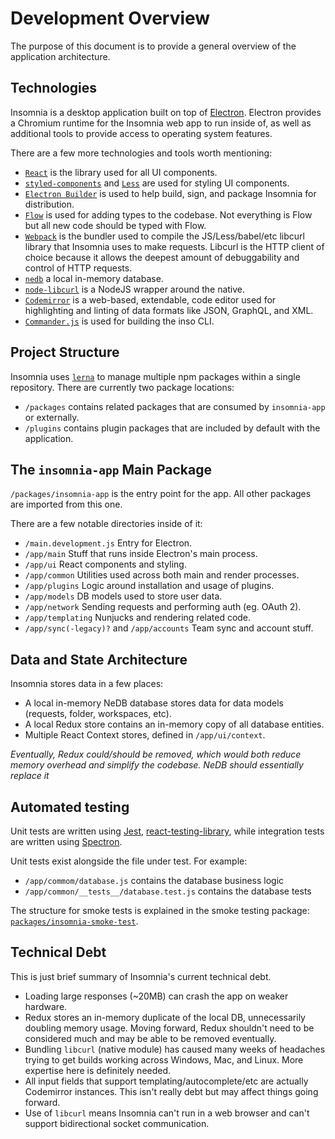 # Development Overview

The purpose of this document is to provide a general overview of the application architecture.

## Technologies

Insomnia is a desktop application built on top of [Electron](http://electronjs.org/). Electron 
provides a Chromium runtime for the Insomnia web app to run inside of, as well as additional tools
to provide access to operating system features.

There are a few more technologies and tools worth mentioning:

- [`React`](https://reactjs.org/) is the library used for all UI components.
- [`styled-components`](https://styled-components.com/) and [`Less`](http://lesscss.org/) are used 
  for styling UI components.
- [`Electron Builder`](https://github.com/electron-userland/electron-builder) is used to help build,
  sign, and package Insomnia for distribution.
- [`Flow`](https://flow.org/) is used for adding types to the codebase. Not everything is Flow but
  all new code should be typed with Flow.
- [`Webpack`](https://webpack.js.org/) is the bundler used to compile the JS/Less/babel/etc
  libcurl library that Insomnia uses to make requests. Libcurl is the HTTP client of choice because
  it allows the deepest amount of debuggability and control of HTTP requests.
- [`nedb`](https://github.com/louischatriot/nedb) a local in-memory database.
- [`node-libcurl`](https://github.com/JCMais/node-libcurl) is a NodeJS wrapper around the native.
- [`Codemirror`](https://codemirror.net/) is a web-based, extendable, code editor used for 
  highlighting and linting of data formats like JSON, GraphQL, and XML.
- [`Commander.js`](https://github.com/tj/commander.js) is used for building the inso CLI.

## Project Structure

Insomnia uses [`lerna`](https://lerna.js.org/) to manage multiple npm packages within a single 
repository. There are currently two package locations:

- `/packages` contains related packages that are consumed by `insomnia-app` or externally.
- `/plugins` contains plugin packages that are included by default with the application.

## The `insomnia-app` Main Package

`/packages/insomnia-app` is the entry point for the app. All other packages are imported from this
one.

There are a few notable directories inside of it:

- `/main.development.js` Entry for Electron.
- `/app/main` Stuff that runs inside Electron's main process.
- `/app/ui` React components and styling.
- `/app/common` Utilities used across both main and render processes.
- `/app/plugins` Logic around installation and usage of plugins.
- `/app/models` DB models used to store user data.
- `/app/network` Sending requests and performing auth (eg. OAuth 2).
- `/app/templating` Nunjucks and rendering related code.
- `/app/sync(-legacy)?` and `/app/accounts` Team sync and account stuff.

## Data and State Architecture

Insomnia stores data in a few places:

- A local in-memory NeDB database stores data for data models (requests, folder, workspaces, etc).
- A local Redux store contains an in-memory copy of all database entities.
- Multiple React Context stores, defined in `/app/ui/context`.

*Eventually, Redux could/should be removed, which would both reduce memory overhead and simplify
the codebase. NeDB should essentially replace it*

## Automated testing

Unit tests are written using [Jest](https://jestjs.io/), [react-testing-library](https://testing-library.com/docs/react-testing-library),
while integration tests are written using [Spectron](https://www.electronjs.org/spectron).

Unit tests exist alongside the file under test. For example:
- `/app/commom/database.js` contains the database business logic
- `/app/common/__tests__/database.test.js` contains the database tests

The structure for smoke tests is explained in the smoke testing package: [`packages/insomnia-smoke-test`](/packages/insomnia-smoke-test).

## Technical Debt

This is just brief summary of Insomnia's current technical debt.

- Loading large responses (~20MB) can crash the app on weaker hardware.
- Redux stores an in-memory duplicate of the local DB, unnecessarily doubling memory usage. Moving
  forward, Redux shouldn't need to be considered much and may be able to be removed eventually.
- Bundling `libcurl` (native module) has caused many weeks of headaches trying to get builds working
  across Windows, Mac, and Linux. More expertise here is definitely needed.
- All input fields that support templating/autocomplete/etc are actually Codemirror instances. This
  isn't really debt but may affect things going forward.
- Use of `libcurl` means Insomnia can't run in a web browser and can't support bidirectional socket
  communication.
